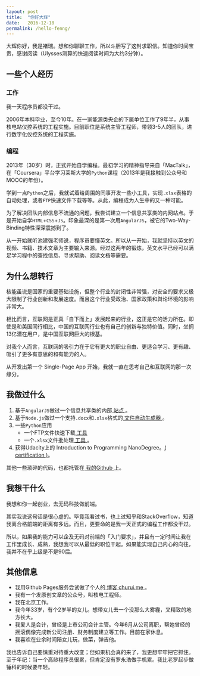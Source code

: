 ```yaml
---
layout: post
title:  "你好大辉"
date:   2016-12-18
permalink: /hello-fenng/
---
```


大辉你好，我是褚瑞。想和你聊聊工作，所以斗胆写了这封求职信。知道你时间宝贵，感谢阅读（Ulysses测算的快速阅读时间为大约3分钟）。

## 一些个人经历

### 工作
我一天程序员都没干过。

2006年本科毕业，至今10年。在一家能源类央企的下属单位工作了9年半，从事核电站仪控系统的工程实施。目前职位是系统主管工程师，带领3-5人的团队，进行数字化仪控系统的工程实施。

### 编程
2013年（30岁）时，正式开始自学编程。最初学习的精神指导来自「MacTalk」，在「Coursera」平台学习莱斯大学的`Python`课程（2013年是我接触到公众号和MOOC的年份）。

学到一点`Python`之后，我就试着给周围的同事开发一些小工具，实现`.xlsx`表格的自动处理，或者`FTP`快速文件下载等等。从此，编程成为人生中的又一种可能。

为了解决团队内部信息不流通的问题，我尝试建立一个信息共享类的内网站点。于是开始自学`HTML`+`CSS`+`JS`。印象最深的是第一次用`AngularJS`，被它的Two-Way-Binding特性深深震撼到了。

从一开始就听池建强老师说，程序员要懂英文。所以从一开始，我就坚持以英文的视频、书籍、技术文章为主要输入来源。经过这两年的锻炼，英文水平已经可以满足学习程中的查找信息、寻求帮助、阅读文档等需要。

## 为什么想转行
核能虽说是国家的重要基础设施，但整个行业的封闭性非常强，对安全的要求又极大限制了行业创新和发展速度。而且这个行业受政治、国家政策和舆论环境的影响非常大。

相比而言，互联网是正真「自下而上」发展起来的行业，这正是它的活力所在。即使是和美国同行相比，中国的互联网行业也有自己的创新与独特价值。同时，坐拥13亿潜在用户，是中国互联网巨大的根基。

对我个人而言，互联网的吸引力在于它有更大的职业自由、更适合学习、更有趣、吸引了更多有意思的和有能力的人。

从开发出第一个 Single-Page App 开始，我就一直在思考自己和互联网的那一次缘分。

## 我做过什么

1. 基于`AngularJS`做过一个信息共享类的内部[ 站点 ](https://github.com/musray/g5-app)。
2. 基于`Node.js`做过一个支持`.docx`和`.xlsx`格式的[ 文件自动生成器 ](https://github.com/musray/doc-server)。
3. 一些`Python`应用
	- 一个FTP文件快速下载[ 工具 ](https://github.com/musray/FTPDownloader)
	- 一个`.xlsx`文件批处理[ 工具 ](https://github.com/musray/xls2csv)。
4. 获得Udacity上的 Introduction to Programming NanoDegree。[( certification )](https://printer.udacity.com/v1/fetch?first_name=Chu&last_name=Rui&key=nd000&title=编程入门纳米学位&graduation_date=2015-07-08T20%3A22%3A47.476Z&locale=zh-cn&template=nd-grad-cert)。

其他一些琐碎的代码，也都托管在[ 我的Github ](https://github.com/musray)上。

## 我想干什么
我想和你一起创业，去无码科技做前端。

其实我说这句话是很心虚的。毕竟我看过书，也上过知乎和StackOverflow，知道我离合格前端的距离有多远。而且，更要命的是我一天正式的编程工作都没干过。

所以，如果我的能力可以企及无码对前端的「入门要求」，并且有一定时间让我在工作里成长、成熟，我想我可以从最低的职位干起。如果能实现自己内心的向往，我并不在乎上级是不是90后。

## 其他信息
- 我用Github Pages服务尝试做了个人的[ 博客 churui.me ](http://churui.me)。
- 我有一个发原创文章的公众号，叫核电工程师。
- 我在北京工作。
- 我今年33岁，有个2岁半的女儿。想带女儿去一个没那么大雾霾，又精致的地方长大。
- 我爱人是会计，曾经是上市公司会计主管。今年6月从公司离职，帮她曾经的摇滚偶像完成新公司注册、财务制度建立等工作。目前在家休息。
- 我喜欢在业余时间陪女儿玩，做菜，弹吉他。

我也告诉自己要慎重对待重大改变；但如果机会真的来了，我更想牢牢把它抓住。至于年纪：当一个高龄程序员很累，但肯定没有罗永浩做手机累。我比老罗起步做锤科的时候要年轻。
